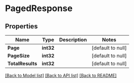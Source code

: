 # PagedResponse

## Properties
Name | Type | Description | Notes
------------ | ------------- | ------------- | -------------
**Page** | **int32** |  | [default to null]
**PageSize** | **int32** |  | [default to null]
**TotalResults** | **int32** |  | [default to null]

[[Back to Model list]](../README.md#documentation-for-models) [[Back to API list]](../README.md#documentation-for-api-endpoints) [[Back to README]](../README.md)

